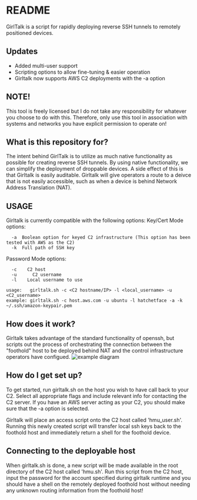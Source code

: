 # README #
GirlTalk is a script for rapidly deploying reverse SSH tunnels to remotely positioned devices.

## Updates
* Added multi-user support
* Scripting options to allow fine-tuning & easier operation
* Girltalk now supports AWS C2 deployments with the -a option

## NOTE!
This tool is freely licensed but I do not take any responsibility for whatever you choose to do with this.
Therefore, only use this tool in association with systems and networks you have explicit permission to operate on!

## What is this repository for?

The intent behind GirlTalk is to utilize as much native functionality as possible for creating reverse SSH tunnels.
By using native functionality, we can simplify the deployment of droppable devices. A side effect of this is that Girltalk is easily auditable.
Girltalk will give operators a route to a deivce that is not easily accessible, such as when a device is behind Network Address Translation (NAT).

## USAGE
Girltalk is currently compatible with the following options:
Key/Cert Mode options:
```
  -a  Boolean option for keyed C2 infrastructure (This option has been tested with AWS as the C2)
  -k  Full path of SSH key
```

Password Mode options:
```
  -c    C2 host
  -u	  C2 username
  -l    Local username to use

usage:	 girltalk.sh -c <C2 hostname/IP> -l <local_username> -u <C2_username>
example: girltalk.sh -c host.aws.com -u ubuntu -l hatchetface -a -k ~/.ssh/amazon-keypair.pem
```

## How does it work?
Girltalk takes advantage of the standard functionality of openssh, but scripts out the process of orchestrating the connection between the "foothold" host to be deployed behind
NAT and the control infrastructure operators have configued.
![example diagram](/images/diagram.png)

## How do I get set up?
To get started, run girltalk.sh on the host you wish to have call back to your C2. Select all appropriate flags and include relevant info for contacting the C2 server.
If you have an AWS server acting as your C2, you should make sure that the -a option is selected.

Girltalk will place an access script onto the C2 host called 'hmu_user.sh'. Running this newly created script will transfer local ssh keys back to the foothold host and
immediately return a shell for the foothold device.

## Connecting to the deployable host
When girltalk.sh is done, a new script will be made available in the root directory of the C2 host called 'hmu.sh'. Run this script from the C2 host, input the password for
the account specified during girltalk runtime and you should have a shell on the remotely deployed foothold host without needing any unknown routing information from the foothold
host!
